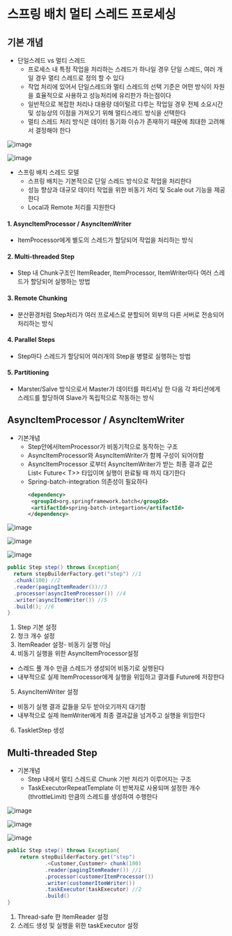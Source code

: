 # 스프링 배치 멀티 스레드 프로세싱
## 기본 개념
- 단일스레드 vs 멀티 스레드
  - 프로세스 내 특정 작업을 처리하는 스레드가 하나일 경우 단일 스레드, 여러 개 일 경우 멀티 스레드로 정의 할 수 있다
  - 작업 처리에 있어서 단일스레드와 멀티 스레드의 선택 기준은 어떤 방식이 자원을 효율적으로 사용하고 성능처리에 유리한가 하는점이다
  - 일반적으로 복잡한 처리나 대용량 데이털르 다루는 작업일 경우 전체 소요시간 및 성능상의 이점을 가져오기 위해 멀티스레드 방식을 선택한다
  - 멀티 스레드 처리 방식은 데이터 동기화 이슈가 존재하기 때문에 최대한 고려해서 결정해야 한다

![image](https://user-images.githubusercontent.com/40031858/161078799-187a11f5-2dc0-47ea-a0d6-be5ea75cf83f.png)


![image](https://user-images.githubusercontent.com/40031858/161078886-2ad67582-8d69-44d6-a71c-61f273caaa66.png)

- 스프링 배치 스레드 모델
  - 스프링 배치는 기본적으로 단일 스레드 방식으로 작업을 처리한다
  - 성능 향상과 대규모 데이터 작업을 위한 비동기 처리 및 Scale out 기능을 제공한다
  - Local과 Remote 처리를 지원한다
#### 1. AsyncItemProcessor / AsyncItemWriter
- ItemProcessor에게 별도의 스레드가 할당되어 작업을 처리하는 방식
#### 2. Multi-threaded Step
- Step 내 Chunk구조인 ItemReader, ItemProcessor, ItemWriter마다 여러 스레드가 할당되어 실행하는 방법

#### 3. Remote Chunking
- 분산환경처럼 Step처리가 여러 프로세스로 분할되어 외부의 다른 서버로 전송되어 처리하는 방식

#### 4. Parallel Steps
- Step마다 스레드가 할당되어 여러개의 Step을 병렬로 실행하는 방법

#### 5. Partitioning
- Marster/Salve 방식으로서 Master가 데이터를 파티셔닝 한 다음 각 파티션에게 스레드를 할당하여 Slave가 독립적으로 작동하는 방식

## AsyncItemProcessor / AsyncItemWriter
- 기본개념
  - Step안에서ItemProcessor가 비동기적으로 동작하는 구조
  - AsyncItemProcessor와 AsyncItemWriter가 함께 구성이 되어야함
  - AsyncItemProcessor 로부터 AsyncItemWriter가 받는 최종 결과 값은 List< Future< T>> 타입이며 실행이 완료될 때 까지 대기한다
  - Spring-batch-integration 의존성이 필요하다
     ```xml
    <dependency>
      <groupId>org.springframework.batch</groupId>
      <artifactId>spring-batch-integartion</artifactId>
    </dependency>
     ```

![image](https://user-images.githubusercontent.com/40031858/161374445-378b0fee-19e8-43ad-83a2-c92201b5a34c.png)

![image](https://user-images.githubusercontent.com/40031858/161374469-6833d8ee-e044-4c3b-a282-79a3ddd85f97.png)

![image](https://user-images.githubusercontent.com/40031858/161374483-c1b06842-5227-4e4f-be52-0cbcf62109f3.png)

```java
public Step step() throws Exception{
  return stepBuilderFactory.get("step") //1
  .chunk(100) //2
  .reader(pagingItemReader())//3
  .processor(asyncItemProcessor()) //4
  .writer(asyncItemWriter()) //5
  .build(); //6
}
```

1. Step 기본 설정
2. 청크 개수 설정
3. ItemReader 설정- 비동기 실행 아님
4. 비동기 실행을 위한 AsyncItemProcessor설정
  - 스레드 풀 개수 만큼 스레드가 생성되어 비동기로 실행된다
  - 내부적으로 실제 ItemProcessor에게 실행을 위임하고 결과를 Future에 저장한다
5. AsyncItemWriter 설정
  - 비동기 실행 결과 값들을 모두 받아오기까지 대기함
  - 내부적으로 실제 ItemWriter에게 최종 결과값을 넘겨주고 실행을 위임한다
6. TaskletStep 생성

## Multi-threaded Step
- 기본개념
  - Step 내에서 멀티 스레드로 Chunk 기반 처리가 이루어지는 구조
  - TaskExecutorRepeatTemplate 이 반복자로 사용되며 설정한 개수(throttleLimit) 만큼의 스레드를 생성하여 수행한다


![image](https://user-images.githubusercontent.com/40031858/161408317-71a9f99d-f3a7-4226-8cc8-a781d8eb3a20.png)

![image](https://user-images.githubusercontent.com/40031858/161408335-d82cc2f8-0370-486d-9638-30041632cd95.png)

![image](https://user-images.githubusercontent.com/40031858/161408342-ae648e39-8875-44ab-8af8-9aff754f849e.png)

```java
public Step step() throws Exception{
    return stepBuilderFactory.get("step")
            .<Customer,Customer> chunk(100)
            .reader(pagingItemReader()) //1
            .processor(customerItemProcessor())
            .writer(customerItemWriter())
            .taskExecutor(taskExecutor) //2
            .build()
}
```
1. Thread-safe 한 ItemReader 설정
2. 스레드 생성 및 실행을 위한 taskExecutor 설정

